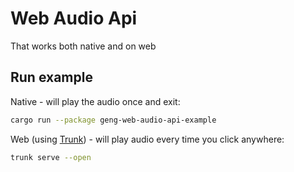 # Web Audio Api

That works both native and on web

## Run example

Native - will play the audio once and exit:

```sh
cargo run --package geng-web-audio-api-example
```

Web (using [Trunk](https://trunkrs.dev/)) - will play audio every time you click anywhere:

```sh
trunk serve --open
```
